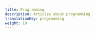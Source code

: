 ```yaml
---
title: Programming
description: Articles about programming
translationKey: programming
weight: 10
---
```

